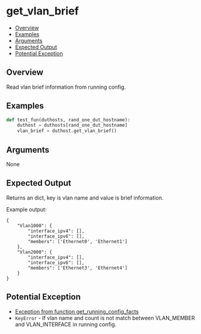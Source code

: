 # get_vlan_brief

- [Overview](#overview)
- [Examples](#examples)
- [Arguments](#arguments)
- [Expected Output](#expected-output)
- [Potential Exception](#potential-exception)

## Overview

Read vlan brief information from running config.

## Examples

```python
def test_fun(duthosts, rand_one_dut_hostname):
    duthost = duthosts[rand_one_dut_hostname]
    vlan_brief = duthost.get_vlan_brief()
```

## Arguments

None

## Expected Output

Returns an dict, key is vlan name and value is brief information.

Example output:

```
{
    "Vlan1000": {
        "interface_ipv4": [],
        "interface_ipv6": [],
        "members": ['Ethernet0', 'Ethernet1']
    },
    "Vlan2000": {
        "interface_ipv4": [],
        "interface_ipv6": [],
        "members": ['Ethernet3', 'Ethernet4']
    }
}
```

## Potential Exception

- [Exception from function get_running_config_facts](sonichost_methods/get_running_config_facts.md)
- `KeyError` - If vlan name and count is not match between VLAN_MEMBER and VLAN_INTERFACE in running config.
